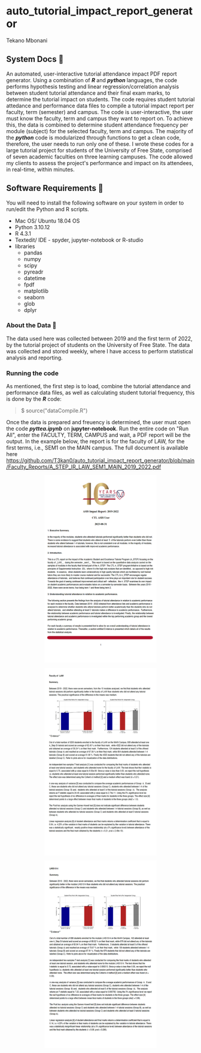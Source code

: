 # auto_tutorial_impact_report_generator
Tekano Mbonani

## System Docs 📃
An automated, user-interactive tutorial attendance impact PDF report generator. Using a combination of ***R*** and ***python*** languages, the code performs hypothesis testing and linear regression/correlation analysis between student tutorial attendance and their final exam marks, to determine the tutorial impact on students. The code requires student tutorial attedance and performance data files to compile a tutorial impact report per faculty, term (semester) and campus. The code is user-interactive, the user must know the faculty, term and campus they want to report on. To achieve this, the data is combined to determine student attendance frequency per module (subject) for the selected faculty, term and campus. The majority of the ***python*** code is modularized through functions to get a clean code, therefore, the user needs to run only one of these. I wrote these codes for a large tutorial project for students of the University of Free State, comprised of seven academic faculties on three learning campuses. The code allowed my clients to assess the project's performance and impact on its attendees, in real-time, within minutes.

## Software Requirements 🔌
You will need to install the following software on your system in order to run/edit the Python and R scripts.
* Mac OS/ Ubuntu 18.04 OS
* Python 3.10.12
* R 4.3.1
* Textedit/ IDE - spyder, jupyter-notebook or R-studio
* libraries
  * pandas
  * numpy
  * scipy
  * pyreadr
  * datetime
  * fpdf
  * matplotlib
  * seaborn
  * glob
  * dplyr

### About the Data 💾 
The data used here was collected between 2019 and the first term of 2022, by the tutorial project of students on the University of Free State. The data was collected and stored weekly, where I have access to perform statistical analysis and reporting.
### Running the code
As mentioned, the first step is to load, combine the tutorial attendance and performance data files, as well as calculating student tutorial frequency, this is done by the ***R*** code:

> $ source("dataCompile.R")

Once the data is prepared and freuency is determined, the user must open the code ***pyttea.ipynb*** on **jupyter-notebook**. Run the entire code on "Run All", enter the FACULTY, TERM, CAMPUS and wait, a PDF report will be the output. In the example below, the report is for the faculty of LAW, for the first terms, i.e., SEM1 on the MAIN campus. The full document is available here https://github.com/T3kan0/auto_tutorial_impact_report_generator/blob/main/Faculty_Reports/A_STEP_IR_LAW_SEM1_MAIN_2019_2022.pdf

<p align="center">
  <img align="center" width="300" height="500" src="https://github.com/T3kan0/auto_tutorial_impact_report_generator/blob/main/report_pg1.png">
</p>

<p align="center">
  <img align="center" width="300" height="500" src="https://github.com/T3kan0/auto_tutorial_impact_report_generator/blob/main/report_pg3.png">
</p>

<p align="center">
  <img align="center" width="300" height="500" src="https://github.com/T3kan0/auto_tutorial_impact_report_generator/blob/main/report_pg4.png">
</p>

